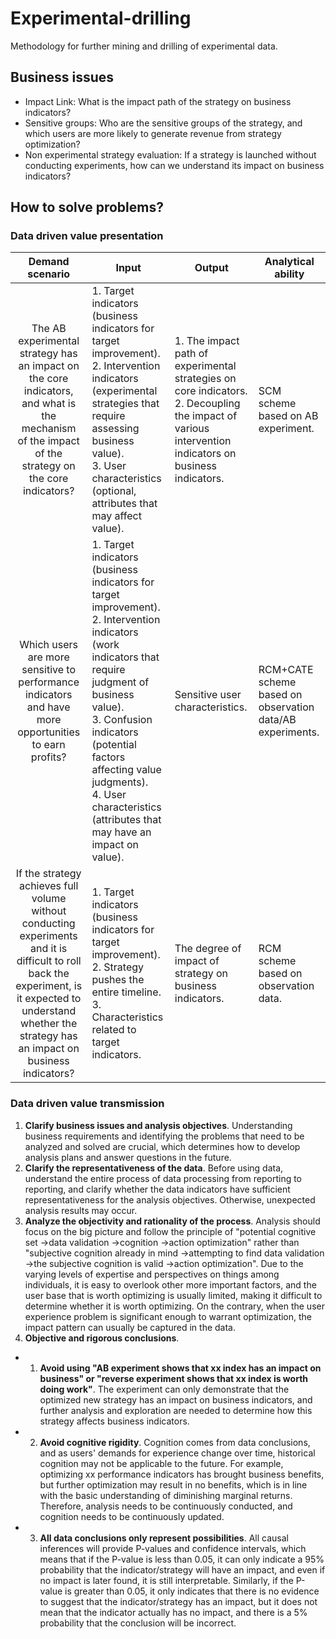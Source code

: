 # Experimental-drilling
Methodology for further mining and drilling of experimental data.

## Business issues
- Impact Link: What is the impact path of the strategy on business indicators?
- Sensitive groups: Who are the sensitive groups of the strategy, and which users are more likely to generate revenue from strategy optimization?
- Non experimental strategy evaluation: If a strategy is launched without conducting experiments, how can we understand its impact on business indicators?

## How to solve problems?
### Data driven value presentation

| Demand scenario | Input | Output | Analytical ability |
|:---------------:|-------|--------|--------------------|
| The AB experimental strategy has an impact on the core indicators, and what is the mechanism of the impact of the strategy on the core indicators? | 1. Target indicators (business indicators for target improvement).<br>2. Intervention indicators (experimental strategies that require assessing business value).<br>3. User characteristics (optional, attributes that may affect value). | 1. The impact path of experimental strategies on core indicators.<br>2. Decoupling the impact of various intervention indicators on business indicators. | SCM scheme based on AB experiment. |
| Which users are more sensitive to performance indicators and have more opportunities to earn profits? | 1. Target indicators (business indicators for target improvement).<br>2. Intervention indicators (work indicators that require judgment of business value).<br>3. Confusion indicators (potential factors affecting value judgments).<br>4. User characteristics (attributes that may have an impact on value). | Sensitive user characteristics. | RCM+CATE scheme based on observation data/AB experiments. |
| If the strategy achieves full volume without conducting experiments and it is difficult to roll back the experiment, is it expected to understand whether the strategy has an impact on business indicators? | 1. Target indicators (business indicators for target improvement).<br>2. Strategy pushes the entire timeline.<br>3. Characteristics related to target indicators. | The degree of impact of strategy on business indicators. | RCM scheme based on observation data. |

### Data driven value transmission
1. **Clarify business issues and analysis objectives**. Understanding business requirements and identifying the problems that need to be analyzed and solved are crucial, which determines how to develop analysis plans and answer questions in the future.
2. **Clarify the representativeness of the data**. Before using data, understand the entire process of data processing from reporting to reporting, and clarify whether the data indicators have sufficient representativeness for the analysis objectives. Otherwise, unexpected analysis results may occur.
3. **Analyze the objectivity and rationality of the process**. Analysis should focus on the big picture and follow the principle of "potential cognitive set ->data validation ->cognition ->action optimization" rather than "subjective cognition already in mind ->attempting to find data validation ->the subjective cognition is valid ->action optimization". Due to the varying levels of expertise and perspectives on things among individuals, it is easy to overlook other more important factors, and the user base that is worth optimizing is usually limited, making it difficult to determine whether it is worth optimizing. On the contrary, when the user experience problem is significant enough to warrant optimization, the impact pattern can usually be captured in the data.
4. **Objective and rigorous conclusions**.
- 1. **Avoid using "AB experiment shows that xx index has an impact on business" or "reverse experiment shows that xx index is worth doing work"**. The experiment can only demonstrate that the optimized new strategy has an impact on business indicators, and further analysis and exploration are needed to determine how this strategy affects business indicators.
- 2. **Avoid cognitive rigidity**. Cognition comes from data conclusions, and as users' demands for experience change over time, historical cognition may not be applicable to the future. For example, optimizing xx performance indicators has brought business benefits, but further optimization may result in no benefits, which is in line with the basic understanding of diminishing marginal returns. Therefore, analysis needs to be continuously conducted, and cognition needs to be continuously updated.
- 3. **All data conclusions only represent possibilities**. All causal inferences will provide P-values and confidence intervals, which means that if the P-value is less than 0.05, it can only indicate a 95% probability that the indicator/strategy will have an impact, and even if no impact is later found, it is still interpretable. Similarly, if the P-value is greater than 0.05, it only indicates that there is no evidence to suggest that the indicator/strategy has an impact, but it does not mean that the indicator actually has no impact, and there is a 5% probability that the conclusion will be incorrect.
